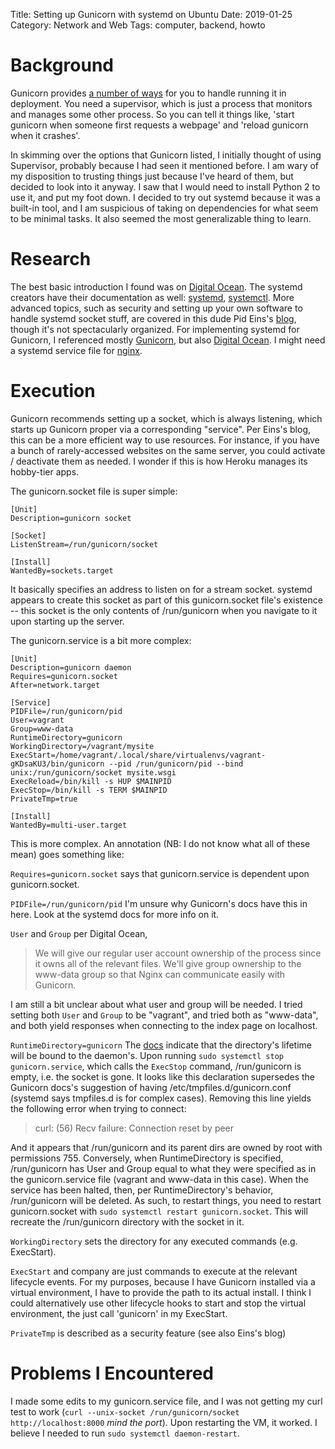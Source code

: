 Title: Setting up Gunicorn with systemd on Ubuntu
Date: 2019-01-25
Category: Network and Web
Tags: computer, backend, howto

# Background
Gunicorn provides [a number of ways](http://docs.gunicorn.org/en/stable/deploy.html) for you to handle running it in deployment. You need a supervisor, which is just a process that monitors and manages some other process. So you can tell it things like, 'start gunicorn when someone first requests a webpage' and 'reload gunicorn when it crashes'.

In skimming over the options that Gunicorn listed, I initially thought of using Supervisor, probably because I had seen it mentioned before. I am wary of my disposition to trusting things just because I've heard of them, but decided to look into it anyway. I saw that I would need to install Python 2 to use it, and put my foot down.
I decided to try out systemd because it was a built-in tool, and I am suspicious of taking on dependencies for what seem to be minimal tasks. It also seemed the most generalizable thing to learn.

# Research
The best basic introduction I found was on [Digital Ocean](https://www.digitalocean.com/community/tutorials/understanding-systemd-units-and-unit-files#anatomy-of-a-unit-file).
The systemd creators have their documentation as well: [systemd](https://www.freedesktop.org/software/systemd/man/systemd.service.html#), [systemctl](https://www.freedesktop.org/software/systemd/man/systemctl.html).
More advanced topics, such as security and setting up your own software to handle systemd socket stuff, are covered in this dude Pid Eins's [blog](http://0pointer.de/blog/projects/security.html), though it's not spectacularly organized.
For implementing systemd for Gunicorn, I referenced mostly [Gunicorn](http://docs.gunicorn.org/en/stable/deploy.html), but also [Digital Ocean](https://www.digitalocean.com/community/tutorials/how-to-set-up-django-with-postgres-nginx-and-gunicorn-on-ubuntu-16-04#create-a-gunicorn-systemd-service-file).
I might need a systemd service file for [nginx](https://www.nginx.com/resources/wiki/start/topics/examples/initscripts/).

# Execution
Gunicorn recommends setting up a socket, which is always listening, which starts up Gunicorn proper via a corresponding "service". Per Eins's blog, this can be a more efficient way to use resources. For instance, if you have a bunch of rarely-accessed websites on the same server, you could activate / deactivate them as needed. I wonder if this is how Heroku manages its hobby-tier apps.

The gunicorn.socket file is super simple:
```
[Unit]
Description=gunicorn socket

[Socket]
ListenStream=/run/gunicorn/socket

[Install]
WantedBy=sockets.target
```
It basically specifies an address to listen on for a stream socket. systemd appears to create this socket as part of this gunicorn.socket file's existence -- this socket is the only contents of /run/gunicorn when you navigate to it upon starting up the server.

The gunicorn.service is a bit more complex:
```
[Unit]
Description=gunicorn daemon
Requires=gunicorn.socket
After=network.target

[Service]
PIDFile=/run/gunicorn/pid
User=vagrant
Group=www-data
RuntimeDirectory=gunicorn
WorkingDirectory=/vagrant/mysite
ExecStart=/home/vagrant/.local/share/virtualenvs/vagrant-gKDsaKU3/bin/gunicorn --pid /run/gunicorn/pid --bind unix:/run/gunicorn/socket mysite.wsgi
ExecReload=/bin/kill -s HUP $MAINPID
ExecStop=/bin/kill -s TERM $MAINPID
PrivateTmp=true

[Install]
WantedBy=multi-user.target
```
This is more complex. An annotation (NB: I do not know what all of these mean) goes something like:

`Requires=gunicorn.socket` says that gunicorn.service is dependent upon gunicorn.socket.

`PIDFile=/run/gunicorn/pid` I'm unsure why Gunicorn's docs have this in here. Look at the systemd docs for more info on it.

`User` and `Group` per Digital Ocean,
> We will give our regular user account ownership of the process since it owns all of the relevant files. We'll give group ownership to the www-data group so that Nginx can communicate easily with Gunicorn.

I am still a bit unclear about what user and group will be needed. I tried setting both `User` and `Group` to be "vagrant", and tried both as "www-data", and both yield responses when connecting to the index page on localhost.

`RuntimeDirectory=gunicorn` The [docs](https://www.freedesktop.org/software/systemd/man/systemd.exec.html#) indicate that the directory's lifetime will be bound to the daemon's. Upon running `sudo systemctl stop gunicorn.service`, which calls the `ExecStop` command, /run/gunicorn is empty, i.e. the socket is gone. It looks like this declaration supersedes the Gunicorn docs's suggestion of having /etc/tmpfiles.d/gunicorn.conf (systemd says tmpfiles.d is for complex cases).
Removing this line yields the following error when trying to connect:
>curl: (56) Recv failure: Connection reset by peer

And it appears that /run/gunicorn and its parent dirs are owned by root with permissions 755. Conversely, when RuntimeDirectory is specified, /run/gunicorn has User and Group equal to what they were specified as in the gunicorn.service file (vagrant and www-data in this case).
When the service has been halted, then, per RuntimeDirectory's behavior, /run/gunicorn will be deleted. As such, to restart things, you need to restart gunicorn.socket with `sudo systemctl restart gunicorn.socket`. This will recreate the /run/gunicorn directory with the socket in it.

`WorkingDirectory` sets the directory for any executed commands (e.g. ExecStart).

`ExecStart` and company are just commands to execute at the relevant lifecycle events. For my purposes, because I have Gunicorn installed via a virtual environment, I have to provide the path to its actual install. I think I could alternatively use other lifecycle hooks to start and stop the virtual environment, the just call 'gunicorn' in my ExecStart.

`PrivateTmp` is described as a security feature (see also Eins's blog)

# Problems I Encountered
I made some edits to my gunicorn.service file, and I was not getting my curl test to work (`curl --unix-socket /run/gunicorn/socket http://localhost:8000` *mind the port*). Upon restarting the VM, it worked. I believe I needed to run `sudo systemctl daemon-restart`.
